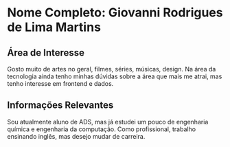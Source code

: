# Nome Completo: Giovanni Rodrigues de Lima Martins 

## Área de Interesse
Gosto muito de artes no geral, filmes, séries, músicas, design.
Na área da tecnologia ainda tenho minhas dúvidas sobre a área que mais me atrai, mas tenho interesse em frontend e dados.

## Informações Relevantes
Sou atualmente aluno de ADS, mas já estudei um pouco de engenharia química e engenharia da computação. Como profissional, trabalho ensinando inglês, mas desejo mudar de carreira.